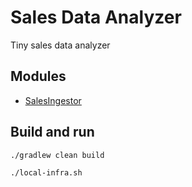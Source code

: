 # Sales Data Analyzer

Tiny sales data analyzer

## Modules

 - [SalesIngestor](SalesIngestor/README.md)


## Build and run

```
./gradlew clean build

./local-infra.sh
```
